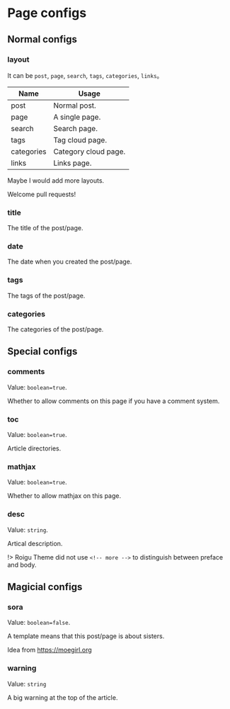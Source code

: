 # Page configs

## Normal configs

### layout

It can be `post`, `page`, `search`, `tags`, `categories`, `links`。

Name       | Usage
---------- | -----
post       | Normal post.
page       | A single page.
search     | Search page.
tags       | Tag cloud page.
categories | Category cloud page.
links      | Links page.

Maybe I would add more layouts.

Welcome pull requests!

### title

The title of the post/page.

### date

The date when you created the post/page.

### tags

The tags of the post/page.

### categories

The categories of the post/page.

## Special configs

### comments

Value: `boolean=true`.

Whether to allow comments on this page if you have a comment system.

### toc

Value: `boolean=true`.

Article directories.

### mathjax

Value: `boolean=true`.

Whether to allow mathjax on this page.

### desc

Value: `string`.

Artical description.

!> Roigu Theme did not use `<!-- more -->` to distinguish between preface and body.

## Magicial configs

### sora

Value: `boolean=false`.

A template means that this post/page is about sisters.

Idea from <https://moegirl.org>

### warning

Value: `string`

A big warning at the top of the article.

